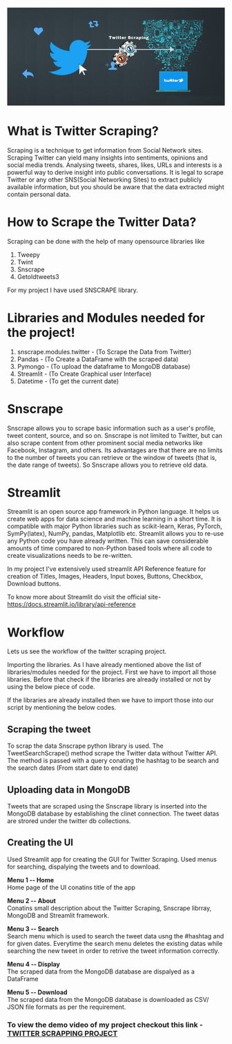 ![TS](https://github.com/sriram2098/Twitter_Scrapping/blob/main/Twitter-scraping.jpg)


# What is Twitter Scraping?
  Scraping is a technique to get information from Social Network sites. Scraping Twitter can yield many insights into sentiments, opinions and social media trends. Analysing tweets, shares, likes, URLs and interests is a powerful way to derive insight into public conversations.
  It is legal to scrape Twitter or any other SNS(Social Networking Sites) to extract publicly available information, but you should be aware that the data extracted might contain personal data.
  
# How to Scrape the Twitter Data?
  Scraping can be done with the help of many opensource libraries like 
	
  1. Tweepy
  2. Twint
  3. Snscrape
  4. Getoldtweets3
  
  For my project I have used SNSCRAPE library.
   
# Libraries and Modules needed for the project!

 1. snscrape.modules.twitter - (To Scrape the Data from Twitter)
 2. Pandas - (To Create a DataFrame with the scraped data)
 3. Pymongo - (To upload the dataframe to MongoDB database)
 4. Streamlit - (To Create Graphical user Interface)
 5. Datetime - (To get the current date)
	

# Snscrape
  Snscrape allows you to scrape basic information such as a user's profile, tweet content, source, and so on. Snscrape is not limited to Twitter, but can also scrape content from other prominent social media networks like Facebook, Instagram, and others. Its advantages are that there are no limits to the number of tweets you can retrieve or the window of tweets (that is, the date range of tweets). So Snscrape allows you to retrieve old data.

# Streamlit
  Streamlit is an open source app framework in Python language. It helps us create web apps for data science and machine learning in a short time. It is compatible with major Python libraries such as scikit-learn, Keras, PyTorch, SymPy(latex), NumPy, pandas, Matplotlib etc. Streamlit allows you to re-use any Python code you have already written. This can save considerable amounts of time compared to non-Python based tools where all code to create visualizations needs to be re-written.
  
  In my project I've extensively used streamlit API Reference feature for creation of Titles, Images, Headers, Input boxes, Buttons, Checkbox, Download buttons.
 
  To know more about Streamlit do visit the official site- https://docs.streamlit.io/library/api-reference
  
# Workflow
  Lets us see the workflow of the twitter scraping project.  
  
  
  Importing the libraries.
  As I have already mentioned above the list of libraries/modules needed for the project. First we have to import all those libraries. Before that check if the libraries are already installed or not by using the below piece of code.  
	
  If the libraries are already installed then we have to import those into our script by mentioning the below codes.
 
 ## Scraping the tweet

To scrap the data Snscrape python library is used. The TweetSearchScrape() method scrape the Twitter data without Twitter API. The method is passed with a query conating the hashtag to be search and the search dates (From start date to end date)

## Uploading data in MongoDB

Tweets that are scraped using the Snscrape library is inserted into the MongoDB database by establishing the clinet connection. The tweet datas are strored under the twitter db collections.

## Creating the UI

Used Streamlit app for creating the GUI for Twitter Scraping. Used menus for searching, dispalying the tweets and to download. 
 
 **Menu 1 -- Home**  
Home page of the UI conatins title of the app

**Menu 2 -- About**  
Conatins small description about the Twitter Scraping, Snscrape librray, MongoDB and Streamlit framework.

**Menu 3 -- Search**  
Search menu which is used to search the tweet data usng the #hashtag and for given dates. Everytime the search menu deletes the existing datas while searching the new tweet in order to retrive the tweet information correctly.

**Menu 4 -- Display**  
The scraped data from the MongoDB database are dispalyed as a DataFrame

**Menu 5 -- Download**  
The scraped data from the MongoDB database is downloaded as CSV/ JSON file formats as per the requirement. 
  
  
### To view the demo video of my project checkout this link -   [TWITTER SCRAPPING PROJECT](https://www.linkedin.com/posts/sriram-s-639176280_project-share-video-activity-7077231705564057600-7POh?utm_source=share&utm_medium=member_desktop)
  
  
